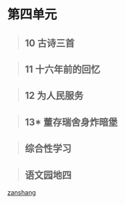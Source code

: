 # 第四单元

<Ebook grade="xxyw6b" :pages="57" :paged="57" ></Ebook>

> ## 10 古诗三首

<Ebook grade="xxyw6b" :pages="58" :paged="59" ></Ebook>

> ## 11 十六年前的回忆

<Ebook grade="xxyw6b" :pages="60" :paged="63" ></Ebook>

> ## 12 为人民服务

<Ebook grade="xxyw6b" :pages="64" :paged="65" ></Ebook>

> ## 13* 董存瑞舍身炸暗堡

<Ebook grade="xxyw6b" :pages="66" :paged="67" ></Ebook>

> ## 综合性学习

<Ebook grade="xxyw6b" :pages="68" :paged="76" ></Ebook>

> ## 语文园地四

<Ebook grade="xxyw6b" :pages="77" :paged="78" ></Ebook>

[zanshang](../res/zanshang.md ':include')
